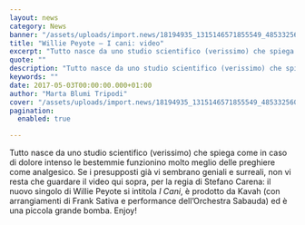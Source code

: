 ```yaml
---
layout: news
category: News
banner: "/assets/uploads/import.news/18194935_1315146571855549_485332560605071512_n.jpg"
title: "Willie Peyote – I cani: video"
excerpt: "Tutto nasce da uno studio scientifico (verissimo) che spiega come in caso di dolore intenso le bestemmie funzionino molto meglio delle preghiere come analgesico. Se i presupposti già vi sembrano geniali e surreali, non vi resta che guardare il video qui sopra, per la regia di Stefano Carena: il nuovo singolo di Willie Peyote si [&hellip"
quote: ""
description: "Tutto nasce da uno studio scientifico (verissimo) che spiega come in caso di dolore intenso le bestemmie funzionino molto meglio delle preghiere come analgesico. Se i presupposti già vi sembrano geniali e surreali, non vi resta che guardare il video qui sopra, per la regia di Stefano Carena: il nuovo singolo di Willie Peyote si [&hellip"
keywords: ""
date: 2017-05-03T00:00:00.000+01:00
author: "Marta Blumi Tripodi"
cover: "/assets/uploads/import.news/18194935_1315146571855549_485332560605071512_n.jpg"
pagination:
  enabled: true

---
```


Tutto nasce da uno studio scientifico (verissimo) che spiega come in caso di dolore intenso le bestemmie funzionino molto meglio delle preghiere come analgesico. Se i presupposti già vi sembrano geniali e surreali, non vi resta che guardare il video qui sopra, per la regia di Stefano Carena: il nuovo singolo di Willie Peyote si intitola _I Cani_, è prodotto da Kavah (con arrangiamenti di Frank Sativa e performance dell’Orchestra Sabauda) ed è una piccola grande bomba. Enjoy!